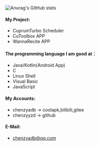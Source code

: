 ![Anurag's GitHub stats](https://github-readme-stats.vercel.app/api?username=chenzyyzd&count_private=true)
#### My Project:
- CuprumTurbo Scheduler
- CuToolbox APP
- WannaRecite APP
#### The programming language I am good at：
- Java/Kotlin(Android App)
- C
- Linux Shell
- Visual Basic
- JavaScript
#### My Accounts:
- chenzyadb -> coolapk,bilibili,gitee
- chenzyyzd -> github
#### E-Mail:
- chenzyadb@qq.com
